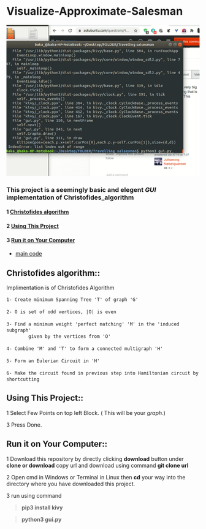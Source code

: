 # Visualize-Approximate-Salesman


![](/Template.gif)

### This project is a seemingly basic and elegent  *GUI*  implementation of Christofides_algorithm

#### 1 [Christofides algorithm](#christofides-algorithm)
#### 2 [Using This Project](#using-this-project)
#### 3 [Run it on Your Computer](#run-it-on-your-computer)

- [main code](main.py)
## Christofides algorithm::

Implimentation is of Christofides Algorithm


	1- Create minimum Spanning Tree 'T' of graph 'G'

	2- O is set of odd vertices, |O| is even

	3- Find a minimum weight 'perfect matching' 'M' in the 'induced subgraph'
			given by the vertices from 'O'

	4- Combine 'M' and 'T' to form a connected multigraph 'H'

	5- Form an Eulerian Circuit in 'H'

	6- Make the circuit found in previous step into Hamiltonian circuit by shortcutting


## Using This Project::

1 Select Few Points on top left Block. ( This will be your *graph*.)

3 Press Done.

## Run it on Your Computer::

1 Download this repository by directly clicking **download** button under **clone or download**
  copy url and download using command **git clone url**
  
2 Open cmd in Windows or Terminal in Linux then **cd** your way into the directory where you have
  downloaded this project.
  
3 run using command

>**pip3 install kivy**

>**python3 gui.py**
